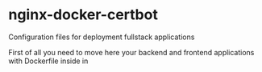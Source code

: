# nginx-docker-certbot

Configuration files for deployment fullstack applications 

First of all you need to move here your backend and frontend applications with Dockerfile inside in
